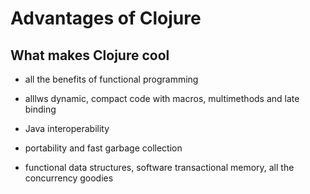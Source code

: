 # Advantages of Clojure

## What makes Clojure cool

* all the benefits of functional programming

* alllws dynamic, compact code with macros, multimethods and late binding

* Java interoperability

* portability and fast garbage collection

* functional data structures, software transactional memory, all the concurrency goodies
